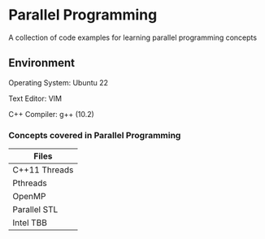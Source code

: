 # Parallel Programming

A collection of code examples for learning parallel programming concepts

## Environment

Operating System: Ubuntu 22

Text Editor: VIM

C++ Compiler: g++ (10.2)

### Concepts covered in Parallel Programming

 Files |
 ----- |
 C++11 Threads |
 Pthreads |
 OpenMP |
 Parallel STL |
 Intel TBB |
